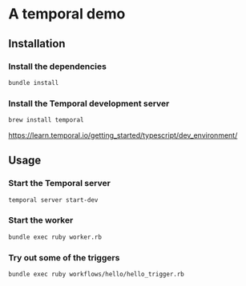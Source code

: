 # A temporal demo

## Installation
### Install the dependencies
```bash
bundle install
```
### Install the Temporal development server
```bash
brew install temporal
```

https://learn.temporal.io/getting_started/typescript/dev_environment/

## Usage

### Start the Temporal server
```bash
temporal server start-dev
```

### Start the worker
```bash
bundle exec ruby worker.rb
```

### Try out some of the triggers
```bash
bundle exec ruby workflows/hello/hello_trigger.rb
```
